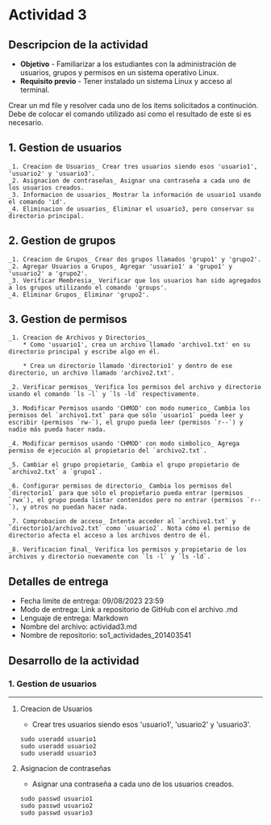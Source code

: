 # Actividad 3

## Descripcion de la actividad
* **Objetivo** - Familiarizar a los estudiantes con la administración de usuarios, grupos y permisos en un sistema operativo Linux.
* **Requisito previo** - Tener instalado un sistema Linux y acceso al terminal.

Crear un md file y resolver cada uno de los items solicitados a continución. Debe de colocar el comando utilizado asi como el resultado de este si es necesario. 

**1. Gestion de usuarios**
---
    _1. Creacion de Usuarios_ Crear tres usuarios siendo esos 'usuario1', 'usuario2' y 'usuario3'.
    _2. Asignacion de contraseñas_ Asignar una contraseña a cada uno de los usuarios creados.
    _3. Informacion de usuarios_ Mostrar la información de usuario1 usando el comando 'id'.
    _4. Eliminacion de usuarios_ Eliminar el usuario3, pero conservar su directorio principal.

**2. Gestion de grupos**
---
    _1. Creacion de Grupos_ Crear dos grupos llamados 'grupo1' y 'grupo2'.
    _2. Agregar Usuarios a Grupos_ Agregar 'usuario1' a 'grupo1' y 'usuario2' a 'grupo2'.
    _3. Verificar Membresia_ Verificar que los usuarios han sido agregados a los grupos utilizando el comando 'groups'.
    _4. Eliminar Grupos_ Eliminar 'grupo2'.

**3. Gestion de permisos**
---
    _1. Creacion de Archivos y Directorios_
        * Como 'usuario1', crea un archivo llamado 'archivo1.txt' en su directorio principal y escribe algo en él.

        * Crea un directorio llamado 'directorio1' y dentro de ese directorio, un archivo llamado 'archivo2.txt'.

    _2. Verificar permisos_ Verifica los permisos del archivo y directorio usando el comando `ls -l` y `ls -ld` respectivamente.

    _3. Modificar Permisos usando 'CHMOD' con modo numerico_ Cambia los permisos del `archivo1.txt` para que sólo `usuario1` pueda leer y escribir (permisos `rw-`), el grupo pueda leer (permisos `r--`) y nadie más pueda hacer nada.

    _4. Modificar permisos usando 'CHMOD' con modo simbolico_ Agrega permiso de ejecución al propietario del `archivo2.txt`.

    _5. Cambiar el grupo propietario_ Cambia el grupo propietario de `archivo2.txt` a `grupo1`. 

    _6. Configurar permisos de directorio_ Cambia los permisos del `directorio1` para que sólo el propietario pueda entrar (permisos `rwx`), el grupo pueda listar contenidos pero no entrar (permisos `r--`), y otros no puedan hacer nada.

    _7. Comprobacion de acceso_ Intenta acceder al `archivo1.txt` y `directorio1/archivo2.txt` como `usuario2`. Nota cómo el permiso de directorio afecta el acceso a los archivos dentro de él.

    _8. Verificacion final_ Verifica los permisos y propietario de los archivos y directorio nuevamente con `ls -l` y `ls -ld`.

## Detalles de entrega
* Fecha limite de entrega: 09/08/2023 23:59
* Modo de entrega: Link a repositorio de GitHub con el archivo .md
* Lenguaje de entrega: Markdown
* Nombre del archivo: actividad3.md
* Nombre de repositorio: so1_actividades_201403541

## Desarrollo de la actividad

### 1. Gestion de usuarios
---
1. Creacion de Usuarios
    + Crear tres usuarios siendo esos 'usuario1', 'usuario2' y 'usuario3'.
    ```
    sudo useradd usuario1
    sudo useradd usuario2
    sudo useradd usuario3
    ```

2. Asignacion de contraseñas
    + Asignar una contraseña a cada uno de los usuarios creados.
    ```
    sudo passwd usuario1
    sudo passwd usuario2
    sudo passwd usuario3
    ```
